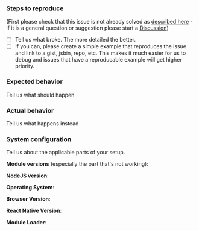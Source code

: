 ### Steps to reproduce

(First please check that this issue is not already solved as [described
here](https://github.com/feathersjs/feathers/blob/dove/.github/contributing.md#report-a-bug) - if it is a general question or suggestion please start a [Discussion](https://github.com/feathersjs/feathers/discussions))

- [ ] Tell us what broke. The more detailed the better.
- [ ] If you can, please create a simple example that reproduces the issue and link to a gist, jsbin, repo, etc. This makes it much easier for us to debug and issues that have a reproducable example will get higher priority.

### Expected behavior

Tell us what should happen

### Actual behavior

Tell us what happens instead

### System configuration

Tell us about the applicable parts of your setup.

**Module versions** (especially the part that's not working):

**NodeJS version**:

**Operating System**:

**Browser Version**:

**React Native Version**:

**Module Loader**:
